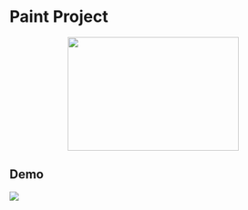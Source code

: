 # Paint Project

 <div align="center">
<img src="https://www.creativefabrica.com/wp-content/uploads/2019/02/Paint-brush-colorful-logo-vector-by-DEEMKA-STUDIO-4-580x406.jpg" height="200" width="300"  />
</div>

## Demo 
<img src="https://h.top4top.io/p_20409pu5j1.gif"/>
